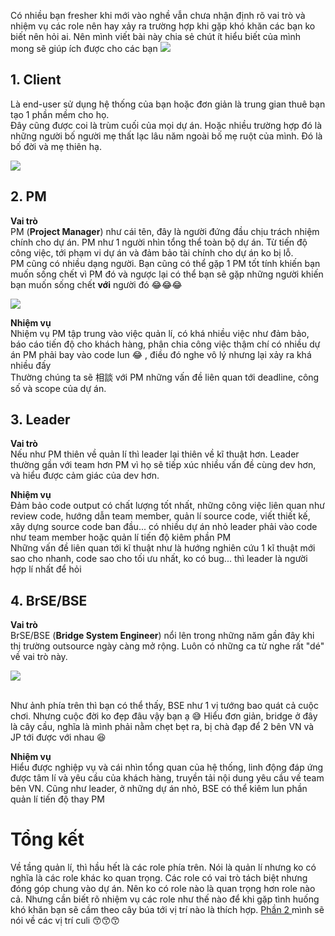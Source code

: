 Có nhiều bạn fresher khi mới vào nghề vẫn chưa nhận định rõ vai trò và nhiệm vụ các role nên hay xảy ra trường hợp khi gặp khó khăn các bạn ko biết nên hỏi ai. Nên mình viết bài này chia sẻ chút ít hiểu biết của mình mong sẽ giúp ích được cho các bạn
![](https://images.viblo.asia/a8aeebe8-036a-493c-b813-98bfb226d1a3.png)


## **1. Client**
Là end-user sử dụng hệ thống của bạn hoặc đơn giản là trung gian thuê bạn tạo 1 phần mềm cho họ.
<br>Đây cũng được coi là trùm cuối của mọi dự án. Hoặc nhiều trường hợp đó là những người bố người mẹ thất lạc lâu năm ngoài bố mẹ ruột của mình. Đó là bố đời và mẹ thiên hạ.

![](https://images.viblo.asia/89ea6a16-2750-47e2-a70f-f1df566a1bdf.jpg)

## **2. PM**
**Vai trò**
<br>PM (**Project Manager**) như cái tên, đây là người đứng đầu chịu trách nhiệm chính cho dự án. PM như 1 người nhìn tổng thể toàn bộ dự án. Từ tiến độ công việc, tới phạm vi dự án và đảm bảo tài chính cho dự án ko bị lỗ.
<br>PM cũng có nhiều dạng người. Bạn cũng có thể gặp 1 PM tốt tính khiến bạn muốn sống chết vì PM đó và ngược lại có thể bạn sẽ gặp những người khiến bạn muốn sống chết **với** người đó :joy::joy::joy:

![](https://images.viblo.asia/5c2b7346-9a90-4edc-aee5-c8c9210842fe.png)



**Nhiệm vụ**
<br>Nhiệm vụ PM tập trung vào việc quản lí, có khá nhiều việc như đảm bảo, báo cáo tiến độ cho khách hàng, phân chia công việc thậm chí có nhiều dự án PM phải bay vào code lun :joy: , điều đó nghe vô lý nhưng lại xảy ra khá nhiều đấy
<br>Thường chúng ta sẽ 相談 với PM những vấn đề liên quan tới deadline, công số và scope của dự án.
## **3. Leader**
**Vai trò**
<br>Nếu như PM thiên về quản lí thì leader lại thiên về kĩ thuật hơn. Leader thường gần với team hơn PM vì họ sẽ tiếp xúc nhiều vấn đề cùng dev hơn, và hiểu được cảm giác của dev hơn.

**Nhiệm vụ**
<br>Đảm bảo code output có chất lượng tốt nhất, những công việc liên quan như review code, hướng dẫn team member, quản lí source code, viết thiết kế, xây dựng source code ban đầu... có nhiều dự án nhỏ leader phải vào code như team member hoặc quản lí tiến độ kiêm phần PM
<br>Những vấn đề liên quan tới kĩ thuật như là hướng nghiên cứu 1 kĩ thuật mới sao cho nhanh, code sao cho tối ưu nhất, ko có bug... thì leader là người hợp lí nhất để hỏi
## **4. BrSE/BSE**
**Vai trò**
<br>BrSE/BSE (**Bridge System Engineer**) nổi lên trong những năm gần đây khi thị trường outsource ngày càng mở rộng. Luôn có những ca từ nghe rất "dé" về vai trò này.

![](https://images.viblo.asia/82ba8021-2f2a-4f90-9a0c-068ca7448eac.png)

<br>Như ảnh phía trên thì bạn có thể thấy, BSE như 1 vị tướng bao quát cả cuộc chơi. Nhưng cuộc đời ko đẹp đâu vậy bạn ạ :sweat_smile: Hiểu đơn giản, bridge ở đây là cây cầu, nghĩa là mình phải nằm chẹt bẹt ra, bị chà đạp  để 2 bên VN và JP tới được với nhau :laughing:


**Nhiệm vụ**
<br>Hiểu được nghiệp vụ và cái nhìn tổng quan của hệ thống, linh động đáp ứng được tâm lí và yêu cầu của khách hàng,  truyền tải nội dung yêu cầu về team bên VN. Cũng như leader, ở những dự án nhỏ, BSE có thể kiêm lun phần quản lí tiến độ thay PM

# Tổng kết
Về tầng quản lí, thì hầu hết là các role phía trên. Nói là quản lí nhưng ko có nghĩa là các role khác ko quan trọng. Các role có vai trò tách biệt nhưng đóng góp chung vào dự án. Nên ko có role nào là quan trọng hơn role nào cả. Nhưng cần biết rõ nhiệm vụ các role như thế nào để khi gặp tình huống khó khăn bạn sẽ cầm theo cây búa tới vị trí nào là thích hợp. [Phần 2 ](https://viblo.asia/p/giai-ngo-thuat-ngu-vai-tro-va-nhiem-vu-cac-role-trong-du-an-part-2-Az45b43wZxY) mình sẽ nói về các vị trí culi :kissing_smiling_eyes::kissing_smiling_eyes::kissing_smiling_eyes: